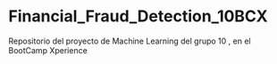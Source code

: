 # Financial_Fraud_Detection_10BCX

Repositorio del proyecto de Machine Learning del grupo 10 , en el BootCamp Xperience
